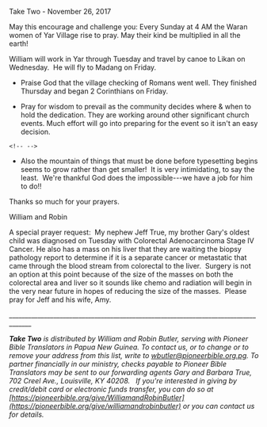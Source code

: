 Take Two - November 26, 2017

May this encourage and challenge you: Every Sunday at 4 AM the Waran
women of Yar Village rise to pray. May their kind be multiplied in all
the earth!

William will work in Yar through Tuesday and travel by canoe to Likan on
Wednesday.  He will fly to Madang on Friday.

-   Praise God that the village checking of Romans went well. They
    finished Thursday and began 2 Corinthians on Friday.

-   Pray for wisdom to prevail as the community decides where & when to
    hold the dedication. They are working around other significant
    church events. Much effort will go into preparing for the event so
    it isn't an easy decision.

```{=html}
<!-- -->
```
-   Also the mountain of things that must be done before typesetting
    begins seems to grow rather than get smaller!  It is very
    intimidating, to say the least.  We're thankful God does the
    impossible---we have a job for him to do!!

Thanks so much for your prayers.

William and Robin

A special prayer request:  My nephew Jeff True, my brother Gary\'s
oldest child was diagnosed on Tuesday with Colorectal Adenocarcinoma
Stage IV Cancer. He also has a mass on his liver that they are waiting
the biopsy pathology report to determine if it is a separate cancer or
metastatic that came through the blood stream from colorectal to the
liver.  Surgery is not an option at this point because of the size of
the masses on both the colorectal area and liver so it sounds like chemo
and radiation will begin in the very near future in hopes of reducing
the size of the masses.  Please pray for Jeff and his wife, Amy.

\_\_\_\_\_\_\_\_\_\_\_\_\_\_\_\_\_\_\_\_\_\_\_\_\_\_\_\_\_\_\_\_\_\_\_\_\_\_\_\_\_\_\_\_\_\_\_\_\_\_\_\_\_\_\_\_\_\_\_\_\_\_\_\_\_\_\_\_\_\_\_\_\_\_\_\_\_\_\_\_\_\_\_\_\_

***Take Two** is distributed by William and Robin Butler, serving with
Pioneer Bible Translators in Papua New Guinea. To contact us, or to
change or to remove your address from this list, write to
<wbutler@pioneerbible.org.pg>. To partner financially in our ministry,
checks payable to Pioneer Bible Translators may be sent to our
forwarding agents Gary and Barbara True, 702 Creel Ave., Louisville, KY
40208.   If you're interested in giving by credit/debit card or
electronic funds transfer, you can do so at
[https://pioneerbible.org/give/WilliamandRobinButler](https://pioneerbible.org/give/williamandrobinbutler)
or you can contact us for details.*
